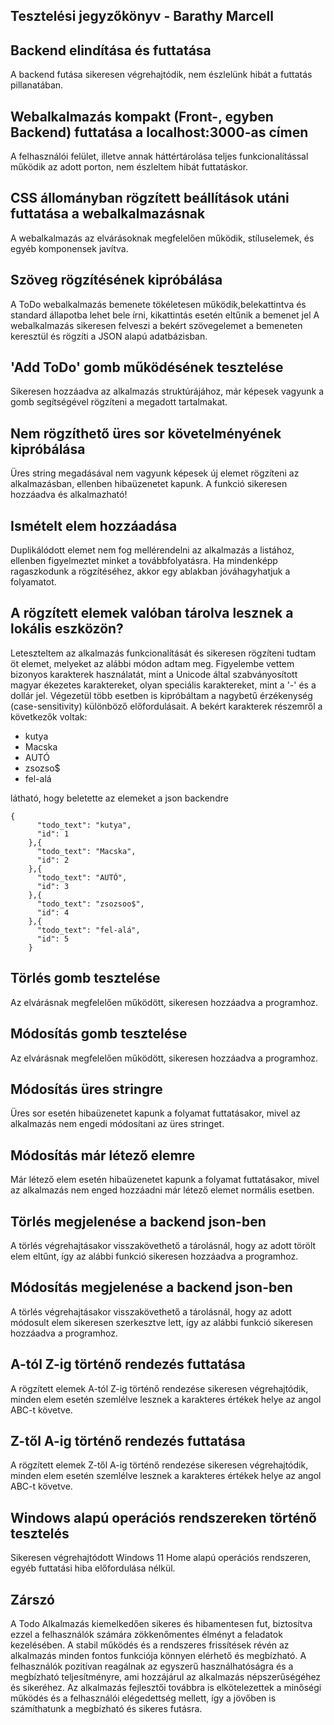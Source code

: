 ## Tesztelési jegyzőkönyv - Barathy Marcell

## Backend elindítása és futtatása

A backend futása sikeresen végrehajtódik, nem észlelünk hibát a futtatás pillanatában.

## Webalkalmazás kompakt (Front-, egyben Backend) futtatása a localhost:3000-as címen

A felhasználói felület, illetve annak háttértárolása teljes funkcionalítással működik az adott porton, nem észleltem hibát futtatáskor.

## CSS állományban rögzített beállítások utáni futtatása a webalkalmazásnak

A webalkalmazás az elvárásoknak megfelelően működik, stíluselemek, és egyéb komponensek javítva.

## Szöveg rögzítésének kipróbálása

A ToDo webalkalmazás bemenete tökéletesen működik,belekattintva és standard állapotba lehet bele írni, kikattintás esetén eltűnik a bemenet jel
A webalkalmazás sikeresen felveszi a bekért szövegelemet a bemeneten keresztül és rögzíti a JSON alapú adatbázisban.

## 'Add ToDo' gomb működésének tesztelése

Sikeresen hozzáadva az alkalmazás struktúrájához, már képesek vagyunk a gomb segítségével rögzíteni a megadott tartalmakat.

## Nem rögzíthető üres sor követelményének kipróbálása

Üres string megadásával nem vagyunk képesek új elemet rögzíteni az alkalmazásban, ellenben hibaüzenetet kapunk. A funkció sikeresen hozzáadva és alkalmazható!

## Ismételt elem hozzáadása

Duplikálódott elemet nem fog mellérendelni az alkalmazás a listához, ellenben figyelmeztet minket a továbbfolyatásra. Ha mindenképp ragaszkodunk a rögzítéséhez, akkor egy ablakban jóváhagyhatjuk a folyamatot.

## A rögzített elemek valóban tárolva lesznek a lokális eszközön?

Leteszteltem az alkalmazás funkcionalítását és sikeresen rögzíteni tudtam öt elemet, melyeket az alábbi módon adtam meg.
Figyelembe vettem bizonyos karakterek használatát, mint a Unicode által szabványosított magyar ékezetes karaktereket, olyan speciális karaktereket, mint a '-' és a dollár jel. Végezetül több esetben is kipróbáltam a nagybetű érzékenység (case-sensitivity) különböző előfordulásait.
A bekért karakterek részemről a következők voltak:

- kutya
- Macska
- AUTÓ
- zsozso$
- fel-alá

látható, hogy beletette az elemeket a json backendre

```
{
      "todo_text": "kutya",
      "id": 1
    },{
      "todo_text": "Macska",
      "id": 2
    },{
      "todo_text": "AUTÓ",
      "id": 3
    },{
      "todo_text": "zsozsoo$",
      "id": 4
    },{
      "todo_text": "fel-alá",
      "id": 5
    }
```

## Törlés gomb tesztelése

Az elvárásnak megfelelően működött, sikeresen hozzáadva a programhoz.

## Módosítás gomb tesztelése

Az elvárásnak megfelelően működött, sikeresen hozzáadva a programhoz.

## Módosítás üres stringre

Üres sor esetén hibaüzenetet kapunk a folyamat futtatásakor, mivel az alkalmazás nem engedi módosítani az üres stringet.

## Módosítás már létező elemre

Már létező elem esetén hibaüzenetet kapunk a folyamat futtatásakor, mivel az alkalmazás nem enged hozzáadni már létező elemet normális esetben.

## Törlés megjelenése a backend json-ben

A törlés végrehajtásakor visszakövethető a tárolásnál, hogy az adott törölt elem eltűnt, így az alábbi funkció sikeresen hozzáadva a programhoz.

## Módosítás megjelenése a backend json-ben

A törlés végrehajtásakor visszakövethető a tárolásnál, hogy az adott módosult elem sikeresen szerkesztve lett, így az alábbi funkció sikeresen hozzáadva a programhoz.

## A-tól Z-ig történő rendezés futtatása

A rögzített elemek A-tól Z-ig történő rendezése sikeresen végrehajtódik, minden elem esetén szemlélve lesznek a karakteres értékek helye az angol ABC-t követve.

## Z-től A-ig történő rendezés futtatása

A rögzített elemek Z-től A-ig történő rendezése sikeresen végrehajtódik, minden elem esetén szemlélve lesznek a karakteres értékek helye az angol ABC-t követve.

## Windows alapú operációs rendszereken történő tesztelés

Sikeresen végrehajtódott Windows 11 Home alapú operációs rendszeren, egyéb futtatási hiba előfordulása nélkül.


## Zárszó

A Todo Alkalmazás kiemelkedően sikeres és hibamentesen fut, biztosítva ezzel a felhasználók számára zökkenőmentes élményt a feladatok kezelésében. A stabil működés és a rendszeres frissítések révén az alkalmazás minden fontos funkciója könnyen elérhető és megbízható. A felhasználók pozitívan reagálnak az egyszerű használhatóságra és a megbízható teljesítményre, ami hozzájárul az alkalmazás népszerűségéhez és sikeréhez. Az alkalmazás fejlesztői továbbra is elkötelezettek a minőségi működés és a felhasználói elégedettség mellett, így a jövőben is számíthatunk a megbízható és sikeres futásra.
